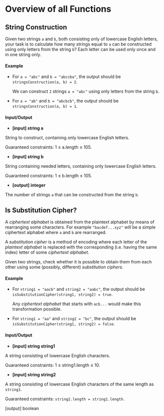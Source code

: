 # Overview of all Functions

## String Construction

Given two strings `a` and `b`, both consisting only of lowercase English letters, your task is to calculate how many strings equal to `a` can be constructed using only letters from the string `b`? Each letter can be used only once and in one string only.

#### Example

* For `a = "abc"` and `b = "abccba"`, the output should be `stringsConstruction(a, b) = 2`.

  We can construct `2` strings `a = "abc"` using only letters from the string `b`.

* For `a = "ab"` and `b = "abcbcb"`, the output should be `stringsConstruction(a, b) = 1`.

#### Input/Output

* **[input] string a**

String to construct, containing only lowercase English letters.

Guaranteed constraints:
1 ≤ a.length ≤ 105.

* **[input] string b**

String containing needed letters, containing only lowercase English letters.

Guaranteed constraints:
1 ≤ b.length ≤ 105.

* **[output] integer**

The number of strings `a` that can be constructed from the string `b`.

## Is Substitution Cipher?

A *ciphertext alphabet* is obtained from the plaintext alphabet by means of rearranging some characters. For example `"bacdef...xyz"` will be a simple ciphertext alphabet where `a` and `b` are rearranged.

A *substitution cipher* is a method of encoding where each letter of the *plaintext alphabet* is replaced with the corresponding (i.e. having the same index) letter of some *ciphertext alphabet*.

Given two strings, check whether it is possible to obtain them from each other using some (possibly, different) *substitution ciphers*.

#### Example

* For `string1 = "aacb"` and `string2 = "aabc"`, the output should be
  `isSubstitutionCipher(string1, string2) = true`.

  Any *ciphertext alphabet* that starts with `acb...` would make this transformation possible.

* For `string1 = "aa"` and `string2 = "bc"`, the output should be
  `isSubstitutionCipher(string1, string2) = false`.

#### Input/Output

* **[input] string string1**

A string consisting of lowercase English characters.

Guaranteed constraints:
1 ≤ string1.length ≤ 10.

* **[input] string string2**

A string consisting of lowercase English characters of the same length as `string1`.

Guaranteed constraints:
`string2.length = string1.length`.

[output] boolean